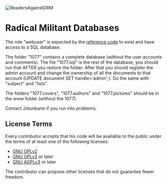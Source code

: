 ![ReadersAgainstDRM](https://github.com/RadicalMilitantLibrary/manual/blob/master/img/rad-logo.png "Readers Against DRM")

# Radical Militant Databases

The role "webuser" is expected by the [reference code](https://github.com/RadicalMilitantLibrary/www/) to exist and have access to a SQL database. 

The folder "1077" contains a complete database (without the user accounts and comments). The file "1077.sql" is the rest of the database, you should run that AFTER you restore the folder. After that you should register the admin account and change the ownership of all the documents to that account (UPDATE document SET handle='admin';). Do the same with "subject" and "lists".

The folders "1077.covers", "1077.authors" and "1077.pictures" should be in the www folder (without the 1077).

Contact Jotunbane if you run into problems.



## License Terms

Every contributor accepts that his code will be available to the public under the terms of at least one of the following licenses:

* [GNU GPLv2](https://www.gnu.org/licenses/old-licenses/gpl-2.0.en.html)
* [GNU GPLv3](https://www.gnu.org/licenses/gpl-3.0.en.html) or later
* [GNU AGPLv3](https://www.gnu.org/licenses/agpl-3.0.en.html) or later

The contributor can propose other licenses that do not guarantee fewer freedom.
